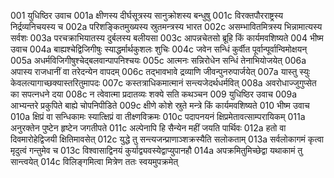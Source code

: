 001  युधिष्ठिर उवाच
001a क्षीणस्य दीर्घसूत्रस्य सानुक्रोशस्य बन्धुषु
001c विरक्तपौरराष्ट्रस्य निर्द्रव्यनिचयस्य च
002a परिशङ्कितमुख्यस्य स्रुतमन्त्रस्य भारत
002c असम्भावितमित्रस्य भिन्नामात्यस्य सर्वशः
003a परचक्राभियातस्य दुर्बलस्य बलीयसा
003c आपन्नचेतसो ब्रूहि किं कार्यमवशिष्यते
004  भीष्म उवाच
004a बाह्यश्चेद्विजिगीषुः स्याद्धर्मार्थकुशलः शुचिः
004c जवेन सन्धिं कुर्वीत पूर्वान्पूर्वान्विमोक्षयन्
005a अधर्मविजिगीषुश्चेद्बलवान्पापनिश्चयः
005c आत्मनः सन्निरोधेन सन्धिं तेनाभियोजयेत्
006a अपास्य राजधानीं वा तरेदन्येन वापदम्
006c तद्भावभावे द्रव्याणि जीवन्पुनरुपार्जयेत्
007a यास्तु स्युः केवलत्यागाच्छक्यास्तरितुमापदः
007c कस्तत्राधिकमात्मानं सन्त्यजेदर्थधर्मवित्
008a अवरोधाज्जुगुप्सेत का सपत्नधने दया
008c न त्वेवात्मा प्रदातव्यः शक्ये सति कथञ्चन
009  युधिष्ठिर उवाच
009a आभ्यन्तरे प्रकुपिते बाह्ये चोपनिपीडिते
009c क्षीणे कोशे स्रुते मन्त्रे किं कार्यमवशिष्यते
010  भीष्म उवाच
010a क्षिप्रं वा सन्धिकामः स्यात्क्षिप्रं वा तीक्ष्णविक्रमः
010c पदापनयनं क्षिप्रमेतावत्साम्परायिकम्
011a अनुरक्तेन पुष्टेन हृष्टेन जगतीपते
011c अल्पेनापि हि सैन्येन महीं जयति पार्थिवः
012a हतो वा दिवमारोहेद्विजयी क्षितिमावसेत्
012c युद्धे तु सन्त्यजन्प्राणाञ्शक्रस्यैति सलोकताम्
013a सर्वलोकागमं कृत्वा मृदुत्वं गन्तुमेव च
013c विश्वासाद्विनयं कुर्याद्व्यवस्येद्वाप्युपानहौ
014a अपक्रमितुमिच्छेद्वा यथाकामं तु सान्त्वयेत्
014c विलिङ्गमित्वा मित्रेण ततः स्वयमुपक्रमेत्

